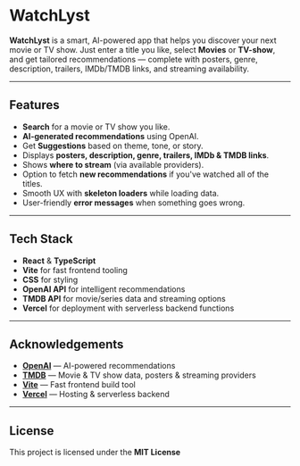 # WatchLyst

**WatchLyst** is a smart, AI-powered app that helps you discover your next movie or TV show. Just enter a title you like, select **Movies** or **TV-show**, and get tailored recommendations — complete with posters, genre, description, trailers, IMDb/TMDB links, and streaming availability.

---

## Features

- **Search** for a movie or TV show you like.
- **AI-generated recommendations** using OpenAI.
- Get **Suggestions** based on theme, tone, or story.
- Displays **posters, description, genre, trailers, IMDb & TMDB links**.
- Shows **where to stream** (via available providers).
- Option to fetch **new recommendations** if you've watched all of the titles.
- Smooth UX with **skeleton loaders** while loading data.
- User-friendly **error messages** when something goes wrong.

---

## Tech Stack

- **React** & **TypeScript**
- **Vite** for fast frontend tooling
- **CSS** for styling
- **OpenAI API** for intelligent recommendations
- **TMDB API** for movie/series data and streaming options
- **Vercel** for deployment with serverless backend functions

---

## Acknowledgements

- **[OpenAI](https://openai.com/)** — AI-powered recommendations
- **[TMDB](https://www.themoviedb.org/)** — Movie & TV show data, posters & streaming providers
- **[Vite](https://vitejs.dev/)** — Fast frontend build tool
- **[Vercel](https://vercel.com/)** — Hosting & serverless backend

---

## License

This project is licensed under the **MIT License**
